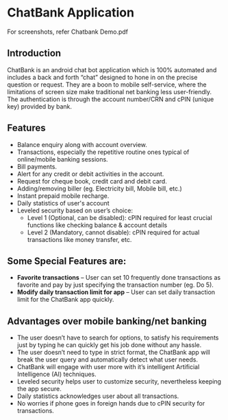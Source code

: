 # ChatBank Application
For screenshots, refer Chatbank Demo.pdf
## Introduction
ChatBank is an android chat bot application which is 100% automated and includes a back and forth “chat” designed to hone in on the precise question or request. 
They are a boon to mobile self-service, where the limitations of screen size make traditional net banking less user-friendly. The authentication is through the account number/CRN and cPIN (unique key) provided by bank.

## Features
* Balance enquiry along with account overview.
* Transactions, especially the repetitive routine ones typical of online/mobile banking sessions.
* Bill payments.
* Alert for any credit or debit activities in the account.
* Request for cheque book, credit card and debit card.
* Adding/removing biller (eg. Electricity bill, Mobile bill, etc.)
* Instant prepaid mobile recharge.
* Daily statistics of user's account
* Leveled security based on user’s choice:
	* Level 1 (Optional, can be disabled): cPIN required for least crucial functions like checking balance & account details
	* Level 2 (Mandatory, cannot disable): cPIN required for actual transactions like money transfer, etc.
	
## Some Special Features are:
* **Favorite transactions** – User can set 10 frequently done transactions as favorite and pay by just specifying the transaction number (eg. Do 5).
* **Modify daily transaction limit for app** – User can set daily transaction limit for the ChatBank app quickly.

## Advantages over mobile banking/net banking
* The user doesn’t have to search for options, to satisfy his requirements just by typing he can quickly get his job done without any hassle.
* The user doesn’t need to type in strict format, the ChatBank app will break the user query and automatically detect what user needs.
* ChatBank will engage with user more with it’s intelligent Artificial Intelligence (AI) techniques.
* Leveled security helps user to customize security, nevertheless keeping the app secure.
* Daily statistics acknowledges user about all transactions.
* No worries if phone goes in foreign hands due to cPIN security for transactions.
